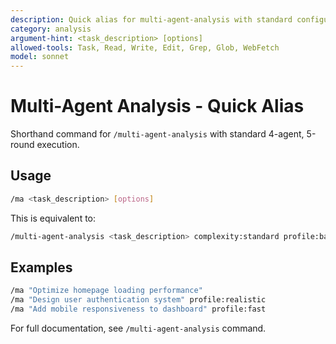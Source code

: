 ```yaml
---
description: Quick alias for multi-agent-analysis with standard configuration
category: analysis
argument-hint: <task_description> [options]
allowed-tools: Task, Read, Write, Edit, Grep, Glob, WebFetch
model: sonnet
---
```


# Multi-Agent Analysis - Quick Alias

Shorthand command for `/multi-agent-analysis` with standard 4-agent, 5-round execution.

## Usage

```bash
/ma <task_description> [options]
```

This is equivalent to:
```bash
/multi-agent-analysis <task_description> complexity:standard profile:balanced
```

## Examples

```bash
/ma "Optimize homepage loading performance"
/ma "Design user authentication system" profile:realistic
/ma "Add mobile responsiveness to dashboard" profile:fast
```

For full documentation, see `/multi-agent-analysis` command.